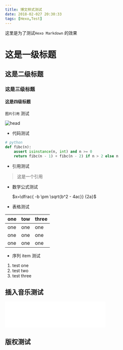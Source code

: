 ```yaml
---
title: 博文样式测试
date: 2018-02-027 20:30:33
tags: [Hexo,Test]
---
```




这里是为了测试`Hexo Markdown` 的效果 <!-- more -->

# 这是一级标题
## 这是二级标题

### 这是三级标题

#### 这是四级标题

`图片引用` 测试

![head](http://p5sfmckwy.bkt.clouddn.com/head.jpeg)

* 代码测试

```python
# python
def fibc(n):
    assert isinstance(n, int) and n >= 0
    return fibc(n - 1) + fibc(n - 2) if n > 2 else n
```

* 引用测试

> 这是一个引用

* 数学公式测试

  $x=\dfrac{ -b \pm \sqrt{b^2 - 4ac}} {2a}$



* 表格测试

| one  | tow  | three |
| ---- | ---- | ----- |
| one  | one  | one   |
| one  | one  | one   |
| one  | one  | one   |

* 序列 item 测试

1. test one
2. test two
3. test three


## 插入音乐测试

<iframe frameborder="no" border="0" marginwidth="0" marginheight="0" width=330 height=86 src="//music.163.com/outchain/player?type=2&id=409654891&auto=0&height=66"></iframe>

## 版权测试

